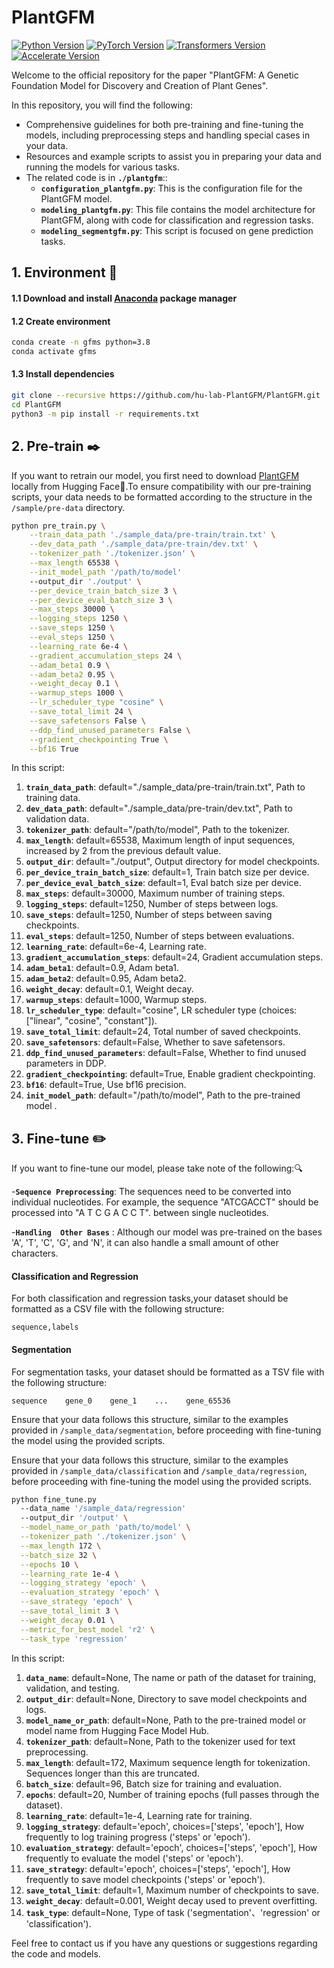 # PlantGFM

[![Python Version](https://img.shields.io/badge/python-3.8-blue.svg)](https://docs.python.org/3.8/library/index.html)
[![PyTorch Version](https://img.shields.io/badge/torch-2.0-red.svg)](https://pytorch.org/get-started/locally/)
[![Transformers Version](https://img.shields.io/badge/transformers-4.44-orange.svg)](https://huggingface.co/transformers/)
[![Accelerate Version](https://img.shields.io/badge/accelerate-0.33-yellow.svg)](https://huggingface.co/docs/accelerate/)

Welcome to the official repository for the paper "PlantGFM: A Genetic Foundation Model for Discovery and Creation of Plant Genes".

In this repository, you will find the following:

- Comprehensive guidelines for both pre-training and fine-tuning the models, including preprocessing steps and handling special cases in your data.
- Resources and example scripts to assist you in preparing your data and running the models for various tasks.
- The related code is in **`./plantgfm`**::
  - **`configuration_plantgfm.py`**: This is the configuration file for the PlantGFM model.
  - **`modeling_plantgfm.py`**: This file contains the model architecture for PlantGFM, along with code for classification and regression tasks.
  - **`modeling_segmentgfm.py`**: This script is focused on gene prediction tasks.

## 1. Environment 🚀

#### 1.1 Download and install [Anaconda](https://www.anaconda.com/download) package manager

#### 1.2 Create environment 

```bash
conda create -n gfms python=3.8
conda activate gfms
```

#### 1.3 Install dependencies

```bash
git clone --recursive https://github.com/hu-lab-PlantGFM/PlantGFM.git
cd PlantGFM
python3 -m pip install -r requirements.txt
```
## 2. Pre-train ✒️

If you want to retrain our model, you first need to download [PlantGFM](https://huggingface.co/hu-lab) locally from Hugging Face🤗.To ensure compatibility with our pre-training scripts, your data needs to be formatted according to the structure in the `/sample/pre-data` directory.

```bash
python pre_train.py \
    --train_data_path './sample_data/pre-train/train.txt' \
    --dev_data_path './sample_data/pre-train/dev.txt' \
    --tokenizer_path './tokenizer.json' \
    --max_length 65538 \
    --init_model_path '/path/to/model'
    --output_dir './output' \
    --per_device_train_batch_size 3 \
    --per_device_eval_batch_size 3 \
    --max_steps 30000 \
    --logging_steps 1250 \
    --save_steps 1250 \
    --eval_steps 1250 \
    --learning_rate 6e-4 \
    --gradient_accumulation_steps 24 \
    --adam_beta1 0.9 \
    --adam_beta2 0.95 \
    --weight_decay 0.1 \
    --warmup_steps 1000 \
    --lr_scheduler_type "cosine" \
    --save_total_limit 24 \
    --save_safetensors False \
    --ddp_find_unused_parameters False \
    --gradient_checkpointing True \
    --bf16 True


```

In this script:  

1. **`train_data_path`**: default="./sample_data/pre-train/train.txt", Path to training data.
2. **`dev_data_path`**: default="./sample_data/pre-train/dev.txt", Path to validation data.
3. **`tokenizer_path`**: default="/path/to/model", Path to the tokenizer.
4. **`max_length`**: default=65538, Maximum length of input sequences, increased by 2 from the previous default value.
5. **`output_dir`**: default="./output", Output directory for model checkpoints.
6. **`per_device_train_batch_size`**: default=1, Train batch size per device.
7. **`per_device_eval_batch_size`**: default=1, Eval batch size per device.
8. **`max_steps`**: default=30000, Maximum number of training steps.
9. **`logging_steps`**: default=1250, Number of steps between logs.
10. **`save_steps`**: default=1250, Number of steps between saving checkpoints.
11. **`eval_steps`**: default=1250, Number of steps between evaluations.
12. **`learning_rate`**: default=6e-4, Learning rate.
13. **`gradient_accumulation_steps`**: default=24, Gradient accumulation steps.
14. **`adam_beta1`**: default=0.9, Adam beta1.
15. **`adam_beta2`**: default=0.95, Adam beta2.
16. **`weight_decay`**: default=0.1, Weight decay.
17. **`warmup_steps`**: default=1000, Warmup steps.
18. **`lr_scheduler_type`**: default="cosine", LR scheduler type (choices: ["linear", "cosine", "constant"]).
19. **`save_total_limit`**: default=24, Total number of saved checkpoints.
20. **`save_safetensors`**: default=False, Whether to save safetensors.
21. **`ddp_find_unused_parameters`**: default=False, Whether to find unused parameters in DDP.
22. **`gradient_checkpointing`**: default=True, Enable gradient checkpointing.
23. **`bf16`**: default=True, Use bf16 precision.
24. **`init_model_path`**: default="/path/to/model", Path to the pre-trained model .



## 3. Fine-tune ✏️
If you want to fine-tune our model, please take note of the following:🔍


-**`Sequence Preprocessing`**: The sequences need to be converted into individual nucleotides. For example, the sequence "ATCGACCT" should be processed into "A T C G A C C T". between single nucleotides.

-**`Handling  Other Bases`** :  Although our model was pre-trained on the bases 'A', 'T', 'C', 'G', and 'N', it can also handle a small amount of other characters.

####  Classification and Regression

For both classification and regression tasks,your dataset should be formatted as a CSV file with the following structure:
 ```csv
sequence,labels
```

#### Segmentation

For segmentation tasks, your dataset should be formatted as a TSV file with the following structure:
 ```tsv
sequence    gene_0    gene_1    ...    gene_65536
```
Ensure that your data follows this structure, similar to the examples provided in `/sample_data/segmentation`, before proceeding with fine-tuning the model using the provided scripts.

Ensure that your data follows this structure, similar to the examples provided in `/sample_data/classification` and `/sample_data/regression`, before proceeding with fine-tuning the model using the provided scripts.

```bash
python fine_tune.py
  --data_name '/sample_data/regression'
  --output_dir '/output' \
  --model_name_or_path 'path/to/model' \
  --tokenizer_path './tokenizer.json' \
  --max_length 172 \
  --batch_size 32 \
  --epochs 10 \
  --learning_rate 1e-4 \
  --logging_strategy 'epoch' \
  --evaluation_strategy 'epoch' \
  --save_strategy 'epoch' \
  --save_total_limit 3 \
  --weight_decay 0.01 \
  --metric_for_best_model 'r2' \
  --task_type 'regression'

```

In this script:  

1. **`data_name`**: default=None, The name or path of the dataset for training, validation, and testing.
2. **`output_dir`**: default=None, Directory to save model checkpoints and logs.
3. **`model_name_or_path`**: default=None, Path to the pre-trained model or model name from Hugging Face Model Hub.
4. **`tokenizer_path`**: default=None, Path to the tokenizer used for text preprocessing.
5. **`max_length`**: default=172, Maximum sequence length for tokenization. Sequences longer than this are truncated.
6. **`batch_size`**: default=96, Batch size for training and evaluation.
7. **`epochs`**: default=20, Number of training epochs (full passes through the dataset).
8. **`learning_rate`**: default=1e-4, Learning rate for training.
9. **`logging_strategy`**: default='epoch', choices=['steps', 'epoch'], How frequently to log training progress ('steps' or 'epoch').
10. **`evaluation_strategy`**: default='epoch', choices=['steps', 'epoch'], How frequently to evaluate the model ('steps' or 'epoch').
11. **`save_strategy`**: default='epoch', choices=['steps', 'epoch'], How frequently to save model checkpoints ('steps' or 'epoch').
12. **`save_total_limit`**: default=1, Maximum number of checkpoints to save.
13. **`weight_decay`**: default=0.001, Weight decay used to prevent overfitting.
14. **`task_type`**: default=None, Type of task ('segmentation'、'regression' or 'classification').








Feel free to contact us if you have any questions or suggestions regarding the code and models.
